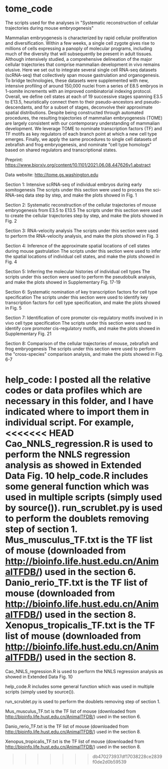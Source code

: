 # tome_code
The scripts used for the analyses in "Systematic reconstruction of cellular trajectories during mouse embryogenesis"

Mammalian embryogenesis is characterized by rapid cellular proliferation and diversification. Within a few weeks, a single cell zygote gives rise to millions of cells expressing a panoply of molecular programs, including much of the diversity that will subsequently be present in adult tissues. Although intensively studied, a comprehensive delineation of the major cellular trajectories that comprise mammalian development in vivo remains elusive. Here we set out to integrate several single cell RNA-seq datasets (scRNA-seq) that collectively span mouse gastrulation and organogenesis. To bridge technologies, these datasets were supplemented with new, intensive profiling of around 150,000 nuclei from  a series of E8.5 embryos in 1-somite increments with an improved combinatorial indexing protocol. Overall, we define cell states at each of 19 successive stages spanning E3.5 to E13.5, heuristically connect them to their pseudo-ancestors and pseudo-descendants, and for a subset of stages, deconvolve their approximate spatial distributions. Despite being constructed through automated procedures, the resulting trajectories of mammalian embryogenesis (TOME) are largely consistent with our contemporary understanding of mammalian development. We leverage TOME to nominate transcription factors (TF) and TF motifs as key regulators of each branch point at which a new cell type emerges. Finally, we apply the same procedures to single cell datasets of zebrafish and frog embryogenesis, and nominate “cell type homologs” based on shared regulators and transcriptional states.

Preprint: https://www.biorxiv.org/content/10.1101/2021.06.08.447626v1.abstract

Data website: http://tome.gs.washington.edu

Section 1: Intensive scRNA-seq of individual embryos during early somitogenesis
The scripts under this section were used to process the sci-RNA-seq data step by step, and make the plots showed in Fig. 1

Section 2: Systematic reconstruction of the cellular trajectories of mouse embryogenesis from E3.5 to E13.5
The scripts under this section were used to create the cellular trajectories step by step, and make the plots showed in Fig. 2

Section 3: RNA-velocity analysis
The scripts under this section were used to perform the RNA-velocity analysis, and make the plots showed in Fig. 3

Section 4: Inference of the approximate spatial locations of cell states during mouse gastrulation
The scripts under this section were used to infer the spatial locations of individual cell states, and make the plots showed in Fig. 4

Section 5: Inferring the molecular histories of individual cell types
The scripts under this section were used to perform the pseudobulk analysis, and make the plots showed in Supplementary Fig. 17-19

Section 6: Systematic nomination of key transcription factors for cell type specification
The scripts under this section were used to identify key transcription factors for cell type specification, and make the plots showed in Fig. 5

Section 7: Identification of core promoter cis-regulatory motifs involved in in vivo cell type specification
The scripts under this section were used to identify core promoter cis-regulatory motifs, and make the plots showed in Supplementary Fig. 21

Section 8: Comparison of the cellular trajectories of mouse, zebrafish and frog embryogenesis
The scripts under this section were used to perform the "cross-species" comparison analysis, and make the plots showed in Fig. 6-7

help_code: I posted all the relative codes or data profiles which are necessary in this folder, and I have indicated where to import them in individual script. For example, 
<<<<<<< HEAD
Cao_NNLS_regression.R is used to perform the NNLS regression analysis as showed in Extended Data Fig. 10
help_code.R includes some general function which was used in multiple scripts (simply used by source()).
run_scrublet.py is used to perform the doublets removing step of section 1.
Mus_musculus_TF.txt is the TF list of mouse (downloaded from http://bioinfo.life.hust.edu.cn/AnimalTFDB/) used in the section 6.
Danio_rerio_TF.txt is the TF list of mouse (downloaded from http://bioinfo.life.hust.edu.cn/AnimalTFDB/) used in the section 8.
Xenopus_tropicalis_TF.txt is the TF list of mouse (downloaded from http://bioinfo.life.hust.edu.cn/AnimalTFDB/) used in the section 8.
=======

Cao_NNLS_regression.R is used to perform the NNLS regression analysis as showed in Extended Data Fig. 10

help_code.R includes some general function which was used in multiple scripts (simply used by source()).

run_scrublet.py is used to perform the doublets removing step of section 1.

Mus_musculus_TF.txt is the TF list of mouse (downloaded from http://bioinfo.life.hust.edu.cn/AnimalTFDB/) used in the section 6.

Danio_rerio_TF.txt is the TF list of mouse (downloaded from http://bioinfo.life.hust.edu.cn/AnimalTFDB/) used in the section 8.

Xenopus_tropicalis_TF.txt is the TF list of mouse (downloaded from http://bioinfo.life.hust.edu.cn/AnimalTFDB/) used in the section 8.
>>>>>>> db470273937df17038228ce2839f0de2d0b59539
